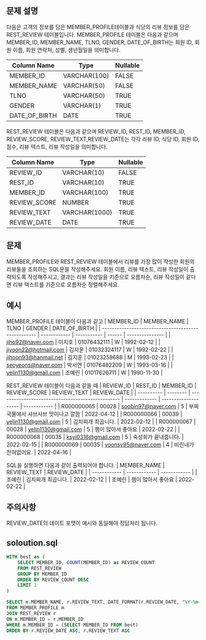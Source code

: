 ## 문제 설명
다음은 고객의 정보를 담은 MEMBER_PROFILE테이블과 식당의 리뷰 정보를 담은 REST_REVIEW 테이블입니다. MEMBER_PROFILE 테이블은 다음과 같으며 MEMBER_ID, MEMBER_NAME, TLNO, GENDER, DATE_OF_BIRTH는 회원 ID, 회원 이름, 회원 연락처, 성별, 생년월일을 의미합니다.

| Column Name     | Type         | Nullable |
| --------------- | ------------ | -------- |
| MEMBER\_ID      | VARCHAR(100) | FALSE    |
| MEMBER\_NAME    | VARCHAR(50)  | FALSE    |
| TLNO            | VARCHAR(50)  | TRUE     |
| GENDER          | VARCHAR(1)   | TRUE     |
| DATE\_OF\_BIRTH | DATE         | TRUE     |

REST_REVIEW 테이블은 다음과 같으며 REVIEW_ID, REST_ID, MEMBER_ID, REVIEW_SCORE, REVIEW_TEXT,REVIEW_DATE는 각각 리뷰 ID, 식당 ID, 회원 ID, 점수, 리뷰 텍스트, 리뷰 작성일을 의미합니다.

| Column Name   | Type          | Nullable |
| ------------- | ------------- | -------- |
| REVIEW\_ID    | VARCHAR(10)   | FALSE    |
| REST\_ID      | VARCHAR(10)   | TRUE     |
| MEMBER\_ID    | VARCHAR(100)  | TRUE     |
| REVIEW\_SCORE | NUMBER        | TRUE     |
| REVIEW\_TEXT  | VARCHAR(1000) | TRUE     |
| REVIEW\_DATE  | DATE          | TRUE     |


## 문제
MEMBER_PROFILE와 REST_REVIEW 테이블에서 리뷰를 가장 많이 작성한 회원의 리뷰들을 조회하는 SQL문을 작성해주세요. 회원 이름, 리뷰 텍스트, 리뷰 작성일이 출력되도록 작성해주시고, 결과는 리뷰 작성일을 기준으로 오름차순, 리뷰 작성일이 같다면 리뷰 텍스트를 기준으로 오름차순 정렬해주세요.

## 예시
MEMBER_PROFILE 테이블이 다음과 같고
| MEMBER\_ID                                          | MEMBER\_NAME | TLNO        | GENDER | DATE\_OF\_BIRTH |
| --------------------------------------------------- | ------------ | ----------- | ------ | --------------- |
| [jiho92@naver.com](mailto:jiho92@naver.com)         | 이지호          | 01076432111 | W      | 1992-02-12      |
| [jiyoon22@hotmail.com](mailto:jiyoon22@hotmail.com) | 김지윤          | 01032324117 | W      | 1992-02-22      |
| [jihoon93@hanmail.net](mailto:jihoon93@hanmail.net) | 김지훈          | 01023258688 | M      | 1993-02-23      |
| [seoyeons@naver.com](mailto:seoyeons@naver.com)     | 박서연          | 01076482209 | W      | 1993-03-16      |
| [yelin1130@gmail.com](mailto:yelin1130@gmail.com)   | 조예린          | 01017626711 | W      | 1990-11-30      |

REST_REVIEW 테이블이 다음과 같을 때
| REVIEW\_ID | REST\_ID | MEMBER\_ID                                        | REVIEW\_SCORE | REVIEW\_TEXT         | REVIEW\_DATE |
| ---------- | -------- | ------------------------------------------------- | ------------- | -------------------- | ------------ |
| R000000065 | 00028    | [soobin97@naver.com](mailto:soobin97@naver.com)   | 5             | 부찌 국물에서 샤브샤브 맛이나고 깔끔 | 2022-04-12   |
| R000000066 | 00039    | [yelin1130@gmail.com](mailto:yelin1130@gmail.com) | 5             | 김치찌개 최곱니다.           | 2022-02-12   |
| R000000067 | 00028    | [yelin1130@gmail.com](mailto:yelin1130@gmail.com) | 5             | 햄이 많아서 좋아요           | 2022-02-22   |
| R000000068 | 00035    | [ksyi0316@gmail.com](mailto:ksyi0316@gmail.com)   | 5             | 숙성회가 끝내줍니다.          | 2022-02-15   |
| R000000069 | 00035    | [yoonsy95@naver.com](mailto:yoonsy95@naver.com)   | 4             | 비린내가 전혀없어요.          | 2022-04-16   |

SQL을 실행하면 다음과 같이 출력되어야 합니다.
| MEMBER\_NAME | REVIEW\_TEXT | REVIEW\_DATE |
| ------------ | ------------ | ------------ |
| 조예린          | 김치찌개 최곱니다.   | 2022-02-12   |
| 조예린          | 햄이 많아서 좋아요   | 2022-02-22   |

## 주의사항
REVIEW_DATE의 데이트 포맷이 예시와 동일해야 정답처리 됩니다.

## soloution.sql
``` sql
WITH best as (
    SELECT MEMBER_ID, COUNT(MEMBER_ID) as REVIEW_COUNT
    FROM REST_REVIEW
    GROUP BY MEMBER_ID
    ORDER BY REVIEW_COUNT DESC
    LIMIT 1
)

SELECT m.MEMBER_NAME, r.REVIEW_TEXT, DATE_FORMAT(r.REVIEW_DATE, "%Y-%m-%d")
FROM MEMBER_PROFILE m
JOIN REST_REVIEW r
ON m.MEMBER_ID = r.MEMBER_ID
WHERE m.MEMBER_ID = (SELECT MEMBER_ID FROM best)
ORDER BY r.REVIEW_DATE ASC, r.REVIEW_TEXT ASC
```